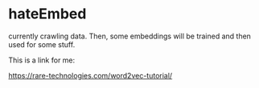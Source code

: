 # hateEmbed

currently crawling data.
Then, some embeddings will be trained and then used for some stuff.

This is a link for me:

https://rare-technologies.com/word2vec-tutorial/
